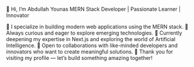 👋 Hi, I’m Abdullah Younas
MERN Stack Developer | Passionate Learner | Innovator

🚀 I specialize in building modern web applications using the MERN stack.
👀 Always curious and eager to explore emerging technologies.
🌱 Currently deepening my expertise in Next.js and exploring the world of Artificial Intelligence.
🤝 Open to collaborations with like-minded developers and innovators who want to create meaningful solutions.
🙌 Thank you for visiting my profile — let’s build something amazing together!

<!---
AbdullahYounasDev/AbdullahYounasDev is a ✨ special ✨ repository because its `README.md` (this file) appears on your GitHub profile.
You can click the Preview link to take a look at your changes.
--->
